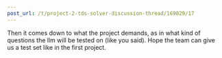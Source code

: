 ```yaml
---
post_url: /t/project-2-tds-solver-discussion-thread/169029/17
---
```

Then it comes down to what the project demands, as in what kind of questions the llm will be tested on (like you said). Hope the team can give us a test set like in the first project.